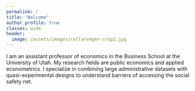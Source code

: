 ```yaml
---
permalink: /
title: "Welcome"
author_profile: true
classes: wide
header:
  image: /assets/images/rallarvegen-crop2.jpg
---
```


I am an assistant professor of economics in the Business School at the University of Utah. My research fields are public economics and applied econometrics. I specialize in combining large administrative datasets with quasi-experimental designs to understand barriers of accessing the social safety net. 
